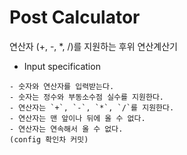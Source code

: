 # Post Calculator
연산자 (+, -, *, /)를 지원하는 후위 연산계산기


- Input specification
<!-- input spec이나 test case를 상세히 촘촘하게 만들기
이렇게는 안하겠지? No 다 만들어서 예외처리 -->

    - 숫자와 연산자를 입력받는다. 
    - 숫자는 정수와 부동소수점 실수를 지원한다.
    - 연산자는 `+`, `-`, `*`, `/`를 지원한다.
    - 연산자는 맨 앞이나 뒤에 올 수 없다.
    - 연산자는 연속해서 올 수 없다.
    (config 확인차 커밋)